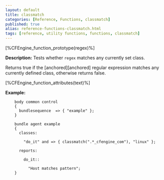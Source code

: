 ```yaml
---
layout: default
title: classmatch
categories: [Reference, Functions, classmatch]
published: true
alias: reference-functions-classmatch.html
tags: [reference, utility functions, functions, classmatch]
---
```


[%CFEngine_function_prototype(regex)%]

**Description:** Tests whether `regex` matches any currently set class.

Returns true if the [anchored][anchored] regular expression matches any 
currently defined class, otherwise returns false.

[%CFEngine_function_attributes(text)%]

**Example:**

```cf3
    body common control
    {
      bundlesequence  => { "example" };
    }

    bundle agent example
    {     
      classes:

        "do_it" and => { classmatch(".*_cfengine_com"), "linux" }; 

      reports:

        do_it::

          "Host matches pattern";
    }
```

